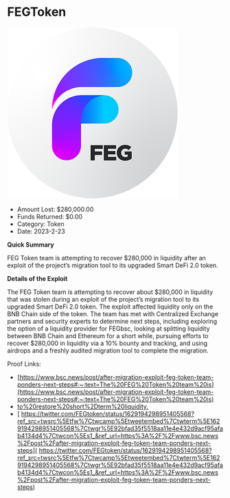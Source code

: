 # FEGToken
![FEGToken](/rektimages/FEGToken.png)
- Amount Lost: $280,000.00
- Funds Returned: $0.00
- Category: Token
- Date: 2023-2-23

**Quick Summary**

FEG Token team is attempting to recover $280,000 in liquidity after an exploit of the project’s migration tool to its upgraded Smart DeFi 2.0 token.

  


 **Details of the Exploit**

The FEG Token team is attempting to recover about $280,000 in liquidity that was stolen during an exploit of the project’s migration tool to its upgraded Smart DeFi 2.0 token. The exploit affected liquidity only on the BNB Chain side of the token. The team has met with Centralized Exchange partners and security experts to determine next steps, including exploring the option of a liquidity provider for FEGbsc, looking at splitting liquidity between BNB Chain and Ethereum for a short while, pursuing efforts to recover $280,000 in liquidity via a 10% bounty and tracking, and using airdrops and a freshly audited migration tool to complete the migration.

  



Proof Links:
- [https://www.bsc.news/post/after-migration-exploit-feg-token-team-ponders-next-steps#:~:text=The%20FEG%20Token%20team%20is](https://www.bsc.news/post/after-migration-exploit-feg-token-team-ponders-next-steps#:~:text=The%20FEG%20Token%20team%20is)
- [to%20restore%20short%2Dterm%20liquidity.](to%20restore%20short%2Dterm%20liquidity.)
- [ https://twitter.com/FEGtoken/status/1629194298951405568?ref_src=twsrc%5Etfw%7Ctwcamp%5Etweetembed%7Ctwterm%5E1629194298951405568%7Ctwgr%5E92bfad35f5518aa11e4e432d9acf95afab4134d4%7Ctwcon%5Es1_&ref_url=https%3A%2F%2Fwww.bsc.news%2Fpost%2Fafter-migration-exploit-feg-token-team-ponders-next-steps]( https://twitter.com/FEGtoken/status/1629194298951405568?ref_src=twsrc%5Etfw%7Ctwcamp%5Etweetembed%7Ctwterm%5E1629194298951405568%7Ctwgr%5E92bfad35f5518aa11e4e432d9acf95afab4134d4%7Ctwcon%5Es1_&ref_url=https%3A%2F%2Fwww.bsc.news%2Fpost%2Fafter-migration-exploit-feg-token-team-ponders-next-steps)


